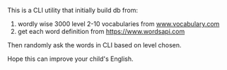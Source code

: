 This is a CLI utility that initially build db from:

1. wordly wise 3000 level 2-10 vocabularies from www.vocabulary.com
2. get each word definition from https://www.wordsapi.com

Then randomly ask the words in CLI based on level chosen.

Hope this can improve your child's English.

